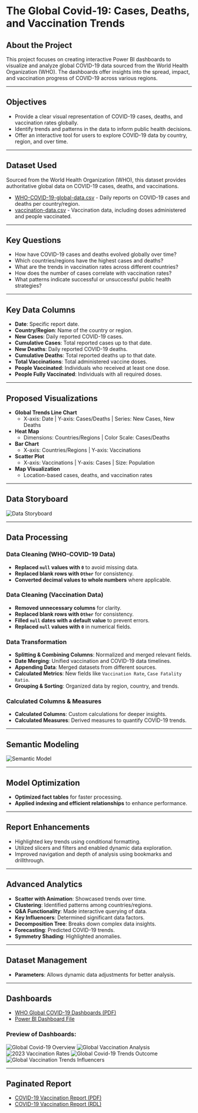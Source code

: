 # The Global Covid-19: Cases, Deaths, and Vaccination Trends

## About the Project
This project focuses on creating interactive Power BI dashboards to visualize and analyze global COVID-19 data sourced from the World Health Organization (WHO). The dashboards offer insights into the spread, impact, and vaccination progress of COVID-19 across various regions.

---
## Objectives
- Provide a clear visual representation of COVID-19 cases, deaths, and vaccination rates globally.
- Identify trends and patterns in the data to inform public health decisions.
- Offer an interactive tool for users to explore COVID-19 data by country, region, and over time.

---
## Dataset Used
Sourced from the World Health Organization (WHO), this dataset provides authoritative global data on COVID-19 cases, deaths, and vaccinations.

- [WHO-COVID-19-global-data.csv](https://github.com/ludreinsalvador/global-covid-19_data_analysis_dashboards/blob/main/WHO-COVID-19-global-data.csv) - Daily reports on COVID-19 cases and deaths per country/region.
- [vaccination-data.csv](https://github.com/ludreinsalvador/global-covid-19_data_analysis_dashboards/blob/main/vaccination-data.csv) - Vaccination data, including doses administered and people vaccinated.

---
## Key Questions
- How have COVID-19 cases and deaths evolved globally over time?
- Which countries/regions have the highest cases and deaths?
- What are the trends in vaccination rates across different countries?
- How does the number of cases correlate with vaccination rates?
- What patterns indicate successful or unsuccessful public health strategies?

---
## Key Data Columns
- **Date**: Specific report date.
- **Country/Region**: Name of the country or region.
- **New Cases**: Daily reported COVID-19 cases.
- **Cumulative Cases**: Total reported cases up to that date.
- **New Deaths**: Daily reported COVID-19 deaths.
- **Cumulative Deaths**: Total reported deaths up to that date.
- **Total Vaccinations**: Total administered vaccine doses.
- **People Vaccinated**: Individuals who received at least one dose.
- **People Fully Vaccinated**: Individuals with all required doses.

---
## Proposed Visualizations
- **Global Trends Line Chart**
  - X-axis: Date | Y-axis: Cases/Deaths | Series: New Cases, New Deaths
- **Heat Map**
  - Dimensions: Countries/Regions | Color Scale: Cases/Deaths
- **Bar Chart**
  - X-axis: Countries/Regions | Y-axis: Vaccinations
- **Scatter Plot**
  - X-axis: Vaccinations | Y-axis: Cases | Size: Population
- **Map Visualization**
  - Location-based cases, deaths, and vaccination rates

---
## Data Storyboard
![Data Storyboard](https://github.com/ludreinsalvador/global-covid-19_data_analysis_dashboards/blob/main/data-storyboard.png)

---
## Data Processing
### Data Cleaning (WHO-COVID-19 Data)
- **Replaced `null` values with `0`** to avoid missing data.
- **Replaced blank rows with `Other`** for consistency.
- **Converted decimal values to whole numbers** where applicable.

### Data Cleaning (Vaccination Data)
- **Removed unnecessary columns** for clarity.
- **Replaced blank rows with `Other`** for consistency.
- **Filled `null` dates with a default value** to prevent errors.
- **Replaced `null` values with `0`** in numerical fields.

### Data Transformation
- **Splitting & Combining Columns**: Normalized and merged relevant fields.
- **Date Merging**: Unified vaccination and COVID-19 data timelines.
- **Appending Data**: Merged datasets from different sources.
- **Calculated Metrics**: New fields like `Vaccination Rate`, `Case Fatality Ratio`.
- **Grouping & Sorting**: Organized data by region, country, and trends.

### Calculated Columns & Measures
- **Calculated Columns**: Custom calculations for deeper insights.
- **Calculated Measures**: Derived measures to quantify COVID-19 trends.

---
## Semantic Modeling
![Semantic Model](https://github.com/ludreinsalvador/global-covid-19_data_analysis_dashboards/blob/main/semantic-model.png)

---
## Model Optimization
- **Optimized fact tables** for faster processing.
- **Applied indexing and efficient relationships** to enhance performance.

---
## Report Enhancements
- Highlighted key trends using conditional formatting.
- Utilized slicers and filters and enabled dynamic data exploration.
- Improved navigation and depth of analysis using bookmarks and drillthrough.

---
## Advanced Analytics
- **Scatter with Animation**: Showcased trends over time.
- **Clustering**: Identified patterns among countries/regions.
- **Q&A Functionality**: Made interactive querying of data.
- **Key Influencers**: Determined significant data factors.
- **Decomposition Tree**: Breaks down complex data insights.
- **Forecasting**: Predicted COVID-19 trends.
- **Symmetry Shading**: Highlighted anomalies.

---
## Dataset Management
- **Parameters**: Allows dynamic data adjustments for better analysis.

---
## Dashboards
- [WHO Global COVID-19 Dashboards (PDF)](https://github.com/ludreinsalvador/global-covid-19_data_analysis_dashboards/blob/main/WHO_global-covid-19_dashboards.pdf)
- [Power BI Dashboard File](https://github.com/ludreinsalvador/global-covid-19_data_analysis_dashboards/blob/main/WHO_global-covid-19_dashboards.pbix)

### Preview of Dashboards:
![Global Covid-19 Overview](https://github.com/ludreinsalvador/global-covid-19_data_analysis_dashboards/blob/main/global-covid-19_overview.png)
![Global Vaccination Analysis](https://github.com/ludreinsalvador/global-covid-19_data_analysis_dashboards/blob/main/global-vaccination_analysis.png)
![2023 Vaccination Rates](https://github.com/ludreinsalvador/global-covid-19_data_analysis_dashboards/blob/main/2023_vaccination-rates.png)
![Global Covid-19 Trends Outcome](https://github.com/ludreinsalvador/global-covid-19_data_analysis_dashboards/blob/main/global-covid-19_trends-outcome.png)
![Global Vaccination Trends Influencers](https://github.com/ludreinsalvador/global-covid-19_data_analysis_dashboards/blob/main/global-vaccination_trends-influencers.png)

---
## Paginated Report
- [COVID-19 Vaccination Report (PDF)](https://github.com/ludreinsalvador/global-covid-19_data_analysis_dashboards/blob/main/WHO_global-covid-19_vaccination-paginated-report.pdf)
- [COVID-19 Vaccination Report (RDL)](https://github.com/ludreinsalvador/global-covid-19_data_analysis_dashboards/blob/main/WHO_global-covid-19_vaccination-paginated-report.rdl)
